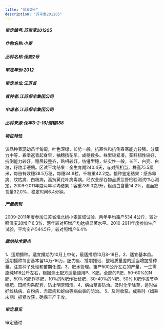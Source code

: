 ```yaml
---
title: "保麦2号"
description: "苏审麦201205"
---
```

##### 审定编号:苏审麦201205

##### 作物名称:小麦

##### 品种名称:保麦2号

##### 审定年份:2012

##### 审定单位:江苏省

##### 育种者:江苏保丰集团公司

##### 申请者:江苏保丰集团公司

##### 品种来源:保丰3-2-16/烟辐188

##### 特征特性
该品种表现幼苗半匍匐，叶色深绿，长势一般。抗寒性和抗倒春寒能力较强。分蘖力中等，春季返青起身早，抽穗扬花早，成穗数多。株型较紧凑，茎秆韧性较好，抗倒能力较好。穗层较整齐，熟相较好。纺锤型穗，结实性一般。长芒、白壳、白粒，籽粒半硬质。区试平均结果：全生育期240.4天，与对照相当，株高75.5厘米，每亩有效穗38.5万穗，每穗34.9粒，千粒重42.2克。接种鉴定结果：感赤霉病、纹枯病、白粉病，高抗黄花叶病毒病。经农业部谷物品质监督检验测试中心测定，2009-2011年度两年平均结果：容重789.0克/升，粗蛋白含量14.2%，湿面筋含量32.0%，稳定时间6.4分钟。

##### 产量表现
2009-2011年度参加江苏省淮北组小麦区域试验，两年平均亩产534.4公斤，较对照淮麦20增产6.3%，两年较对照增产均达极显著水平。2010-2011年度参加生产试验，平均亩产544.5斤，较对照增产6.4%

##### 栽培技术要点
1、适期播种。适宜播期为10月上中旬，最适播期10月8-18日。2、适宜基本苗。适期播种每亩基本苗14万-16万，肥力低、播期推迟、整地质量差的适当增加播种量。注意种子处理和苗期化控。3、肥水管理。亩产500公斤左右的产量，一生需施纯N18公斤左右，根据测土配方适量施用P、K肥。全部的P肥、50-60%的N肥、50% K肥作基肥，10%的N肥作壮蘖肥，30-40%的N肥、50% K肥作拔节孕穗肥。田间沟系配套，防止明涝暗渍。4、病虫草害防治。及时化学除草，适时做好纹枯病、白粉病、赤霉病和蚜虫等病虫害的防治。    5、及时收获。成熟时（蜡熟末期）抓紧收获，确保丰产丰收。

##### 审定意见
审定通过
